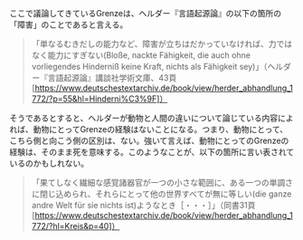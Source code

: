 ここで議論してきているGrenzeは、ヘルダー『言語起源論』の以下の箇所の「障害」のことであると言える。

> 「単なるむきだしの能力など、障害が立ちはだかっていなければ、力ではなく能力にすぎない(Bloße, nackte Fähigkeit, die auch ohne vorliegendes Hinderniß keine Kraft, nichts als Fähigkeit sey)」（ヘルダー『言語起源論』講談社学術文庫、43頁 [https://www.deutschestextarchiv.de/book/view/herder_abhandlung_1772/?p=55&hl=Hinderni%C3%9F]）

そうであるとすると、ヘルダーが動物と人間の違いについて論じている内容によれば、動物にとってGrenzeの経験はないことになる。つまり、動物にとって、こちら側と向こう側の区別は、ない。強いて言えば、動物にとってのGrenzeの経験は、そのまま死を意味する。このようなことが、以下の箇所に言い表されているのかもしれない。

> 「果てしなく繊細な感覚諸器官が一つの小さな範囲に、ある一つの単調さに閉じ込められ、それらにとって他の世界すべてが無に等しい(die ganze andre Welt für sie nichts ist)ようなとき［・・・］」（同書31頁 [https://www.deutschestextarchiv.de/book/view/herder_abhandlung_1772/?hl=Kreis&p=40]）
